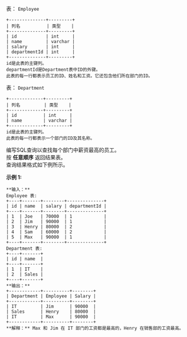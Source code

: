 表： `Employee`

    
    
    +--------------+---------+
    | 列名          | 类型    |
    +--------------+---------+
    | id           | int     |
    | name         | varchar |
    | salary       | int     |
    | departmentId | int     |
    +--------------+---------+
    id是此表的主键列。
    departmentId是Department表中ID的外键。
    此表的每一行都表示员工的ID、姓名和工资。它还包含他们所在部门的ID。
    



表： `Department`

    
    
    +-------------+---------+
    | 列名         | 类型    |
    +-------------+---------+
    | id          | int     |
    | name        | varchar |
    +-------------+---------+
    id是此表的主键列。
    此表的每一行都表示一个部门的ID及其名称。
    



编写SQL查询以查找每个部门中薪资最高的员工。  
按 **任意顺序** 返回结果表。  
查询结果格式如下例所示。



**示例 1:**

    
    
    **输入：**
    Employee 表:
    +----+-------+--------+--------------+
    | id | name  | salary | departmentId |
    +----+-------+--------+--------------+
    | 1  | Joe   | 70000  | 1            |
    | 2  | Jim   | 90000  | 1            |
    | 3  | Henry | 80000  | 2            |
    | 4  | Sam   | 60000  | 2            |
    | 5  | Max   | 90000  | 1            |
    +----+-------+--------+--------------+
    Department 表:
    +----+-------+
    | id | name  |
    +----+-------+
    | 1  | IT    |
    | 2  | Sales |
    +----+-------+
    **输出：**
    +------------+----------+--------+
    | Department | Employee | Salary |
    +------------+----------+--------+
    | IT         | Jim      | 90000  |
    | Sales      | Henry    | 80000  |
    | IT         | Max      | 90000  |
    +------------+----------+--------+
    **解释：** Max 和 Jim 在 IT 部门的工资都是最高的，Henry 在销售部的工资最高。

